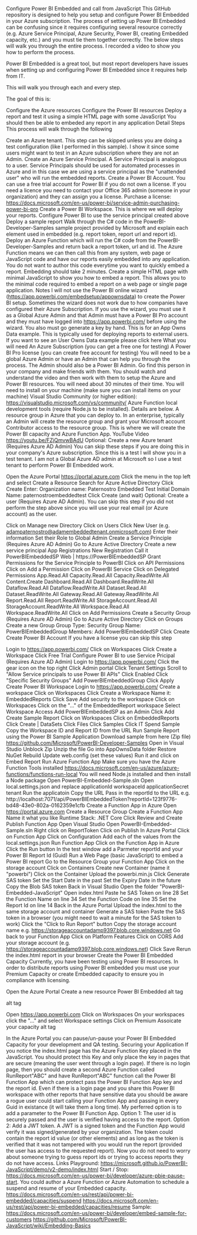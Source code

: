 Configure Power BI Embedded and call from JavaScript
This GitHub repository is designed to help you setup and configure Power BI Embedded in your Azure subscription. The process of setting up Power BI Embedded can be confusing since it requires configuring several resource correctly (e.g. Azure Service Principal, Azure Security, Power BI, creating Embedded capacity, etc.) and you must tie them together correctly. The below steps will walk you through the entire process. I recorded a video to show you how to perform the process.

Power BI Embedded is a great tool, but most report developers have issues when setting up and configuring Power BI Embedded since it requires help from IT.

This will walk you through each and every step.

The goal of this is:

Configure the Azure resources
Configure the Power BI resources
Deploy a report and test it using a simple HTML page with some JavaScript
You should then be able to embeded any report in any application
Detail Steps
This process will walk through the following

Create an Azure tenant. This step can be skipped unless you are doing a test configuration (like I performed in this sample). I show it since some users might want to test in an Azure subscription where they are not an Admin.
Create an Azure Service Principal. A Service Principal is analogous to a user. Service Principals should be used for automated processes in Azure and in this case we are using a service principal as the "unattended user" who will run the embedded reports.
Create a Power BI Account. You can use a free trial account for Power BI if you do not own a license. If you need a licence you need to contact your Office 365 admin (someone in your organization) and they can assign you a license.
Purchase a license: https://docs.microsoft.com/en-us/power-bi/service-admin-purchasing-power-bi-pro
Create a Power BI Workspace. This is where we will deploy your reports.
Configure Power BI to use the service principal created above
Deploy a sample report
Walk through the C# code in the PowerBI-Developer-Samples sample project provided by Microsoft and explain each element used in embedded (e.g. report token, report url and report id).
Deploy an Azure Function which will run the C# code from the PowerBI-Developer-Samples and return back a report token, url and id. The Azure Function means we can then call this from any system, web page or JavaScript code and have our reports easily embedded into any application. You do not want to author this code everytime you want to quickly embed a report. Embedding should take 2 minutes.
Create a simple HTML page with minimal JavaScript to show you how to embed a report. This allows you to the minimal code required to embed a report on a web page or single page application.
Notes
I will not use the Power BI online wizard (https://app.powerbi.com/embedsetup/appownsdata) to create the Power BI setup.
Sometimes the wizard does not work due to how companies have configured their Azure Subscription. If you use the wizard, you must use it as a Global Azure Admin and that Admin must have a Power BI Pro account and they must have logged into https://app.powerbi.com/ before using the wizard. You also must go generate a key by hand.
This is for an App Owns Data example. This is typically used for deploying reports to external users. If you want to see an User Owns Data example please click here
What you will need
An Azure Subscription (you can get a free one for testing)
A Power BI Pro license (you can create free account for testing)
You will need to be a global Azure Admin or have an Admin that can help you through the process. The Admin should also be a Power BI Admin. Go find this person in your company and make friends with them. You should watch and understand the video and then work with them to setup the Azure and Power BI resources. You will need about 30 minutes of their time.
You will need to install on your machine (make sure you can install items on your machine)
Visual Studio Community (or higher edition): https://visualstudio.microsoft.com/vs/community/
Azure Function local development tools (require Node.js to be installed). Details are below.
A resource group in Azure that you can deploy to. In an enterprise, typically an Admin will create the resource group and grant your Microsoft account Contributor access to the resource group. This is where we will create the Power BI capacity and Azure Function App.
YouTube Video
https://youtu.be/FZjQmvwBAdU
Optional: Create a new Azure tenant (Requires Azure AD Admin)
You can skip these steps if you are doing this in your company's Azure subscription. Since this is a test I will show you in a test tenant. I am not a Global Azure AD admin at Microsoft so I use a test tenant to perform Power BI Embedded work.

Open the Azure Portal https://portal.azure.com
Click the menu in the top left and select Create a Resource
Search for Azure Active Directory
Click Create
Enter:
Organization name: Paternostro Embedded Test
Initial Domain Name: paternostroembeddedtest
Click Create (and wait)
Optional: Create a user (Requires Azure AD Admin).
You can skip this step if you did not perform the step above since you will use your real email (or Azure account) as the user.

Click on Manage new Directory
Click on Users
Click New User (e.g. adampaternostro@adamembeddedtenant.onmicrosoft.com)
Enter their information
Set their Role to Global Admin
Create a Service Principle (Requires Azure AD Admin)
Go to Azure Active Directory
Create a new service principal
App Registrations
New Registration
Call it PowerBIEmbeddedSP
Web | https://PowerBIEmbeddedSP
Grant Permissions for the Service Principle to PowerBI
Click on API Permissions
Click on Add a Permission
Click on PowerBI Service
Click on Delegated Permissions
App.Read.All
Capacity.Read.All
Capacity.ReadWrite.All
Content.Create
Dashboard.Read.All
Dashboard.ReadWrite.All
Dataflow.Read.All
Dataflow.ReadWrite.All
Dataset.Read.All
Dataset.ReadWrite.All
Gateway.Read.All
Gateway.ReadWrite.All
Report.Read.All
Report.ReadWrite.All
StorageAccount.Read.All
StorageAccount.ReadWrite.All
Workspace.Read.All
Workspace.ReadWrite.All
Click on Add Permissions
Create a Security Group (Requires Azure AD Admin)
Go to Azure Active Directory
Click on Groups
Create a new Group
Group Type: Security
Group Name: PowerBIEmbeddedGroup
Members: Add PowerBIEmbeddedSP
Click Create
Create Power BI Account
If you have a license you can skip this step

Login to https://app.powerbi.com/
Click on Workspaces
Click Create a Workspace
Click Free Trial
Configure Power BI to use Service Pricipal (Requires Azure AD Admin)
Login to https://app.powerbi.com/
Click the gear icon on the top right
Click Admin portal
Click Tenant Settings
Scroll to "Allow Service principals to use Power BI APIs"
Click Enabled
Click "Specific Security Groups"
Add PowerBIEmbeddedGroup
Click Apply
Create Power BI Workspace
Login to https://app.powerbi.com/
Create a workspace
Click on Workspaces
Click Create a Workspace
Name it: EmbeddedReports
Click Save
Add security to the workspace
Click on Workspaces
Click on the "..." of the EmbeddedReport workspace
Select Workspace Access
Add PowerBIEmbeddedSP as an Admin
Click Add
Create Sample Report
Click on Workspaces
Click on EmbeddedReports
Click Create | DataSets
Click Files
Click Samples
Click IT Spend Sample
Copy the Workspace ID and Report ID from the URL
Run Sample Report using the Power BI Sample Application
Download sample from here (Zip file) https://github.com/Microsoft/PowerBI-Developer-Samples
Open in Visual Studio
Unblock Zip
Unzip the file
Go into AppOwnsData folder
Restore NuGet
Rebuild
Update web.config (set these values)
     <add key="AuthenticationType" value="ServicePrincipal"/>
     <add key="applicationId" value="SET-THIS-VALUE"/>
     <add key="workspaceId" value="SET-THIS-VALUE"/>
     <add key="reportId" value="SET-THIS-VALUE"/>
     <add key="applicationSecret" value="SET-THIS-VALUE"/>
     <add key="tenant" value="SET-THIS-VALUE"/>
Run it and click on Embed Report
Run Azure Function App
Make sure you have the Azure Function Tools installed
https://docs.microsoft.com/en-us/azure/azure-functions/functions-run-local
You will need Node.js installed and then install a Node package
Open PowerBI-Embedded-Sample.sln
Open local.settings.json and replace
applicationId
workspaceId
applicationSecret
tenant
Run the applicatoin
Copy the URL
Pass in the reportId to the URL
e.g. http://localhost:7071/api/PowerBIEmbeddedToken?reportId=123f9776-bd48-43e0-802a-0162359e1cfb
Create a Function App in Azure
Open https://portal.azure.com
Create a Resource Group
Create a Function App
Name it what you like
Runtime Stack: .NET Core
Click Review and Create
Publish Function App
Open Visual Studio
Open PowerBI-Embedded-Sample.sln
Right click on ReportToken
Click on Publish
In Azure Portal
Click on Function App
Click on Configuration
Add each of the values from the local.settings.json
Run Function App
Click on the Function App in Azure
Click the Run button
In the test window add a Parmeter
reportId and your Power BI Report Id (Guid)
Run a Web Page (basic JavaScript) to embed a Power BI report
Go to the Resource Group your Function App
Click on the storage account
Click on Containers
Create new Container (name it "powerbi")
Click on the Container
Upload the powerbi.min.js
Click Generate SAS token
Set the Start Date in the past
Set the Expiry Date in the future
Copy the Blob SAS token
Back in Visual Studio
Open the folder "PowerBI-Embedded-JavaScript"
Open index.html
Paste he SAS Token on line 28
Set the Function Name on line 34
Set the Function Code on line 35
Set the Report Id on line 14
Back in the Azure Portal
Upload the index.html to the same storage account and container
Generate a SAS token
Paste the SAS token in a browser (you might need to wait a minute for the SAS token to work)
Click the "Click to Run Report" button
Copy the storage account name
e.g. https://storageaccountadamp9397.blob.core.windows.net
Go back to your Function App
Click on Platform Features
Click on CORS
Add your storage account (e.g. https://storageaccountadamp9397.blob.core.windows.net)
Click Save
Rerun the index.html report in your browser
Create the Power BI Embedded Capacity
Currently, you have been testing using Power BI resources. In order to distribute reports using Power BI embedded you must use your Premium Capacity or create Embedded capacity to ensure you in compliance with licensing.

Open the Azure Portal
Create a new resource Power BI Embedded
alt tag

alt tag

Open https://app.powerbi.com
Click on Workspaces
On your workspaces click the "..." and select Workspace settings
Click on Premium
Assoicate your capacity
alt tag

In the Azure Portal you can pause/un-pause your Power BI Embedded Capacity for your development and QA testing.
Securing your Application
If you notice the index.html page has the Azure Function Key placed in the JavaScript. You should protect this Key and only place the key in pages that are secure (meaning the user went through a login page).
If there is no login page, then you should create a second Azure Function called RunReport"ABC" and have RunReport"ABC" function call the Power BI Function App which can protect pass the Power BI Function App key and the report id.
Even if there is a login page and you share this Power BI workspace with other reports that have sensitive data you should be aware a rogue user could start calling your Function App and passing in every Guid in existance (it will take them a long time).
My perferred option is to add a parameter to the Power BI Function App.
Option 1: The user id is securely passed and the user is verified having access to the report.
Option 2: Add a JWT token. A JWT is a signed token and the Function App would verify it was signed/generated by your organization. The token could contain the report id value (or other elements) and as long as the token is verified that it was not tampered with you would run the report (provided the user has access to the requested report). Now you do not need to worry about someone trying to guess report ids or trying to access reports they do not have access.
Links
Playground: https://microsoft.github.io/PowerBI-JavaScript/demo/v2-demo/index.html
Start / Stop: https://docs.microsoft.com/en-us/power-bi/developer/azure-pbie-pause-start. You could author a Azure Function or Azure Automation to schedule a suspend and resume of your Embedded capacity.
https://docs.microsoft.com/en-us/rest/api/power-bi-embedded/capacities/suspend
https://docs.microsoft.com/en-us/rest/api/power-bi-embedded/capacities/resume
Sample: https://docs.microsoft.com/en-us/power-bi/developer/embed-sample-for-customers
https://github.com/Microsoft/PowerBI-JavaScript/wiki/Embedding-Basics
